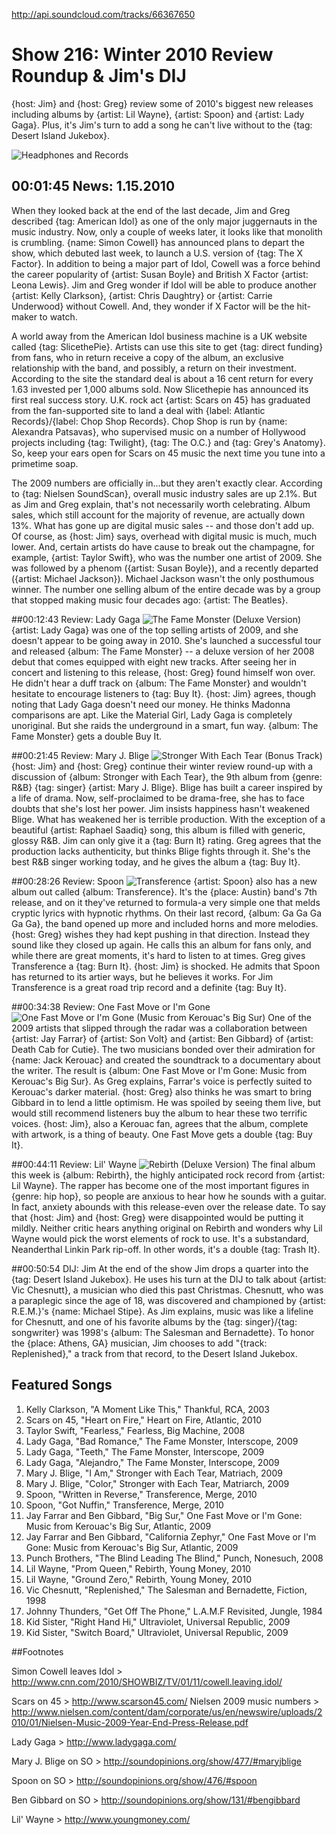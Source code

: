 

http://api.soundcloud.com/tracks/66367650

# Show 216: Winter 2010 Review Roundup & Jim's DIJ
{host: Jim} and {host: Greg} review some of 2010's biggest new releases including albums by {artist: Lil Wayne}, {artist: Spoon} and {artist: Lady Gaga}. Plus, it's Jim's turn to add a song he can't live without to the {tag: Desert Island Jukebox}.

![Headphones and Records](http://static.soundopinions.org/images/2007/fallroundup.jpg)

## 00:01:45 News: 1.15.2010
When they looked back at the end of the last decade, Jim and Greg described {tag: American Idol} as one of the only major juggernauts in the music industry. Now, only a couple of weeks later, it looks like that monolith is crumbling. {name: Simon Cowell} has announced plans to depart the show, which debuted last week, to launch a U.S. version of {tag: The X Factor}. In addition to being a major part of Idol, Cowell was a force behind the career popularity of {artist: Susan Boyle} and British X Factor {artist: Leona Lewis}. Jim and Greg wonder if Idol will be able to produce another {artist: Kelly Clarkson}, {artist: Chris Daughtry} or {artist: Carrie Underwood} without Cowell. And, they wonder if X Factor will be the hit-maker to watch.

A world away from the American Idol business machine is a UK website called {tag: SlicethePie}. Artists can use this site to get {tag: direct funding} from fans, who in return receive a copy of the album, an exclusive relationship with the band, and possibly, a return on their investment. According to the site the standard deal is about a 16 cent return for every 1.63 invested per 1,000 albums sold. Now Slicethepie has announced its first real success story. U.K. rock act {artist: Scars on 45} has graduated from the fan-supported site to land a deal with {label: Atlantic Records}/{label: Chop Shop Records}. Chop Shop is run by {name: Alexandra Patsavas}, who supervised music on a number of Hollywood projects including {tag: Twilight}, {tag: The O.C.} and {tag: Grey's Anatomy}. So, keep your ears open for Scars on 45 music the next time you tune into a primetime soap.

The 2009 numbers are officially in...but they aren't exactly clear. According to {tag: Nielsen SoundScan}, overall music industry sales are up 2.1%. But as Jim and Greg explain, that's not necessarily worth celebrating. Album sales, which still account for the majority of revenue, are actually down 13%. What has gone up are digital music sales -- and those don't add up. Of course, as {host: Jim} says, overhead with digital music is much, much lower. And, certain artists do have cause to break out the champagne, for example, {artist: Taylor Swift}, who was the number one artist of 2009. She was followed by a phenom ({artist: Susan Boyle}), and a recently departed ({artist: Michael Jackson}). Michael Jackson wasn't the only posthumous winner. The number one selling album of the entire decade was by a group that stopped making music four decades ago: {artist: The Beatles}.

##00:12:43 Review: Lady Gaga
![The Fame Monster (Deluxe Version)](http://is4.mzstatic.com/image/thumb/Music4/v4/20/25/d3/2025d384-7f1c-e864-56b8-7af49ec4468d/source/600x600bb.jpg "277293880/902143901")
{artist: Lady Gaga} was one of the top selling artists of 2009, and she doesn't appear to be going away in 2010. She's launched a successful tour and released {album: The Fame Monster} -- a deluxe version of her 2008 debut that comes equipped with eight new tracks. After seeing her in concert and listening to this release, {host: Greg} found himself won over. He didn't hear a duff track on {album: The Fame Monster} and wouldn't hesitate to encourage listeners to {tag: Buy It}. {host: Jim} agrees, though noting that Lady Gaga doesn't need our money. He thinks Madonna comparisons are apt. Like the Material Girl, Lady Gaga is completely unoriginal. But she raids the underground in a smart, fun way. {album: The Fame Monster} gets a double Buy It.

##00:21:45 Review: Mary J. Blige
![Stronger With Each Tear (Bonus Track)](http://is2.mzstatic.com/image/thumb/Music3/v4/c5/eb/98/c5eb98fc-6a5d-83b8-7447-ffb8bb767113/source/600x600bb.jpg "1392280/962574728")
{host: Jim} and {host: Greg} continue their winter review round-up with a discussion of {album: Stronger with Each Tear}, the 9th album from {genre: R&B} {tag: singer} {artist: Mary J. Blige}. Blige has built a career inspired by a life of drama. Now, self-proclaimed to be drama-free, she has to face doubts that she's lost her power. Jim insists happiness hasn't weakened Blige. What has weakened her is terrible production. With the exception of a beautiful {artist: Raphael Saadiq} song, this album is filled with generic, glossy R&B. Jim can only give it a {tag: Burn It} rating. Greg agrees that the production lacks authenticity, but thinks Blige fights through it. She's the best R&B singer working today, and he gives the album a {tag: Buy It}.

##00:28:26 Review: Spoon
![Transference](http://is3.mzstatic.com/image/thumb/Music/v4/28/9e/98/289e983c-eeea-76f5-bba3-04ae2c6d56ab/source/600x600bb.jpg "703784/344622991")
{artist: Spoon} also has a new album out called {album: Transference}. It's the {place: Austin} band's 7th release, and on it they've returned to formula-a very simple one that melds cryptic lyrics with hypnotic rhythms. On their last record, {album: Ga Ga Ga Ga Ga}, the band opened up more and included horns and more melodies. {host: Greg} wishes they had kept pushing in that direction. Instead they sound like they closed up again. He calls this an album for fans only, and while there are great moments, it's hard to listen to at times. Greg gives Transference a {tag: Burn It}. {host: Jim} is shocked. He admits that Spoon has returned to its artier ways, but he believes it works. For Jim Transference is a great road trip record and a definite {tag: Buy It}.

##00:34:38 Review: One Fast Move or I'm Gone
![One Fast Move or I'm Gone (Music from Kerouac's Big Sur)](http://is2.mzstatic.com/image/thumb/Music/v4/a7/88/98/a7889833-1209-cad6-84be-a8d0443e0a02/source/600x600bb.jpg "2663445/334816915")
One of the 2009 artists that slipped through the radar was a collaboration between {artist: Jay Farrar} of {artist: Son Volt} and {artist: Ben Gibbard} of {artist: Death Cab for Cutie}. The two musicians bonded over their admiration for {name: Jack Kerouac} and created the soundtrack to a documentary about the writer. The result is {album: One Fast Move or I'm Gone: Music from Kerouac's Big Sur}. As Greg explains, Farrar's voice is perfectly suited to Kerouac's darker material. {host: Greg} also thinks he was smart to bring Gibbard in to lend a little optimism. He was spoiled by seeing them live, but would still recommend listeners buy the album to hear these two terrific voices. {host: Jim}, also a Kerouac fan, agrees that the album, complete with artwork, is a thing of beauty. One Fast Move gets a double {tag: Buy It}.

##00:44:11 Review: Lil' Wayne
![Rebirth (Deluxe Version)](http://is4.mzstatic.com/image/thumb/Music/v4/56/48/ce/5648ce07-0ef4-b8e4-0b6d-ace7d770c388/source/600x600bb.jpg "5869117/350833659")
The final album this week is {album: Rebirth}, the highly anticipated rock record from {artist: Lil Wayne}. The rapper has become one of the most important figures in {genre: hip hop}, so people are anxious to hear how he sounds with a guitar. In fact, anxiety abounds with this release-even over the release date. To say that {host: Jim} and {host: Greg} were disappointed would be putting it mildly. Neither critic hears anything original on Rebirth and wonders why Lil Wayne would pick the worst elements of rock to use. It's a substandard, Neanderthal Linkin Park rip-off. In other words, it's a double {tag: Trash It}.

##00:50:54 DIJ: Jim
At the end of the show Jim drops a quarter into the {tag: Desert Island Jukebox}. He uses his turn at the DIJ to talk about {artist: Vic Chesnutt}, a musician who died this past Christmas. Chesnutt, who was a paraplegic since the age of 18, was discovered and championed by {artist: R.E.M.}'s {name: Michael Stipe}. As Jim explains, music was like a lifeline for Chesnutt, and one of his favorite albums by the {tag: singer}/{tag: songwriter} was 1998's {album: The Salesman and Bernadette}. To honor the {place: Athens, GA} musician, Jim chooses to add "{track: Replenished}," a track from that record, to the Desert Island Jukebox.



## Featured Songs
1. Kelly Clarkson, "A Moment Like This," Thankful, RCA, 2003
2. Scars on 45, "Heart on Fire," Heart on Fire, Atlantic, 2010
3. Taylor Swift, "Fearless," Fearless, Big Machine, 2008
4. Lady Gaga, "Bad Romance," The Fame Monster, Interscope, 2009 
5. Lady Gaga, "Teeth," The Fame Monster, Interscope, 2009
6. Lady Gaga, "Alejandro," The Fame Monster, Interscope, 2009
7. Mary J. Blige, "I Am," Stronger with Each Tear, Matriach, 2009
8. Mary J. Blige, "Color," Stronger with Each Tear, Matriarch, 2009
9. Spoon, "Written in Reverse," Transference, Merge, 2010
10. Spoon, "Got Nuffin," Transference, Merge, 2010
11. Jay Farrar and Ben Gibbard, "Big Sur," One Fast Move or I'm Gone: Music from Kerouac's Big Sur, Atlantic, 2009
11. Jay Farrar and Ben Gibbard, "California Zephyr," One Fast Move or I'm Gone: Music from Kerouac's Big Sur, Atlantic, 2009
12. Punch Brothers, "The Blind Leading The Blind," Punch, Nonesuch, 2008
13. Lil Wayne, "Prom Queen," Rebirth, Young Money, 2010
14. Lil Wayne, "Ground Zero," Rebirth, Young Money, 2010
15. Vic Chesnutt, "Replenished," The Salesman and Bernadette, Fiction, 1998
16. Johnny Thunders, "Get Off The Phone," L.A.M.F Revisited, Jungle, 1984
17. Kid Sister, "Right Hand Hi," Ultraviolet, Universal Republic, 2009
18. Kid Sister, "Switch Board," Ultraviolet, Universal Republic, 2009


##Footnotes

Simon Cowell leaves Idol > http://www.cnn.com/2010/SHOWBIZ/TV/01/11/cowell.leaving.idol/

Scars on 45 > http://www.scarson45.com/
Nielsen 2009 music numbers > http://www.nielsen.com/content/dam/corporate/us/en/newswire/uploads/2010/01/Nielsen-Music-2009-Year-End-Press-Release.pdf

Lady Gaga > http://www.ladygaga.com/

Mary J. Blige on SO > http://soundopinions.org/show/477/#maryjblige

Spoon on SO > http://soundopinions.org/show/476/#spoon

Ben Gibbard on SO > http://soundopinions.org/show/131/#bengibbard

Lil' Wayne > http://www.youngmoney.com/


